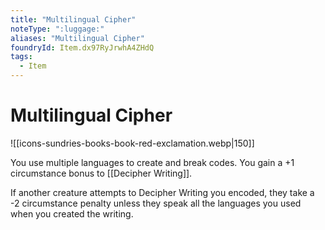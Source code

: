 ```yaml
---
title: "Multilingual Cipher"
noteType: ":luggage:"
aliases: "Multilingual Cipher"
foundryId: Item.dx97RyJrwhA4ZHdQ
tags:
  - Item
---
```


# Multilingual Cipher
![[icons-sundries-books-book-red-exclamation.webp|150]]

You use multiple languages to create and break codes. You gain a +1 circumstance bonus to [[Decipher Writing]].

If another creature attempts to Decipher Writing you encoded, they take a -2 circumstance penalty unless they speak all the languages you used when you created the writing.
